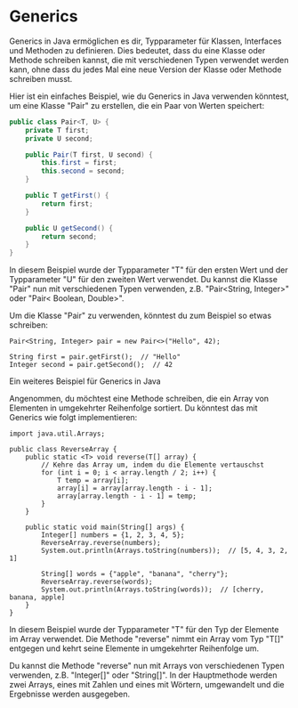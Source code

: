 # Generics

Generics in Java ermöglichen es dir, Typparameter für Klassen, Interfaces und Methoden zu definieren. Dies bedeutet,
dass du eine Klasse oder Methode schreiben kannst, die mit verschiedenen Typen verwendet werden kann, ohne dass du jedes
Mal eine neue Version der Klasse oder Methode schreiben musst.

Hier ist ein einfaches Beispiel, wie du Generics in Java verwenden könntest, um eine Klasse "Pair" zu erstellen, die ein
Paar von Werten speichert:

```Java
public class Pair<T, U> {
    private T first;
    private U second;

    public Pair(T first, U second) {
        this.first = first;
        this.second = second;
    }

    public T getFirst() {
        return first;
    }

    public U getSecond() {
        return second;
    }
}
```

In diesem Beispiel wurde der Typparameter "T" für den ersten Wert und der Typparameter "U" für den zweiten Wert
verwendet. Du kannst die Klasse "Pair" nun mit verschiedenen Typen verwenden, z.B. "Pair<String, Integer>" oder "Pair<
Boolean, Double>".

Um die Klasse "Pair" zu verwenden, könntest du zum Beispiel so etwas schreiben:

```
Pair<String, Integer> pair = new Pair<>("Hello", 42);

String first = pair.getFirst();  // "Hello"
Integer second = pair.getSecond();  // 42
```

Ein weiteres Beispiel für Generics in Java

Angenommen, du möchtest eine Methode schreiben, die ein Array von Elementen in umgekehrter Reihenfolge sortiert. Du
könntest das mit Generics wie folgt implementieren:

```
import java.util.Arrays;

public class ReverseArray {
    public static <T> void reverse(T[] array) {
        // Kehre das Array um, indem du die Elemente vertauschst
        for (int i = 0; i < array.length / 2; i++) {
            T temp = array[i];
            array[i] = array[array.length - i - 1];
            array[array.length - i - 1] = temp;
        }
    }
    
    public static void main(String[] args) {
        Integer[] numbers = {1, 2, 3, 4, 5};
        ReverseArray.reverse(numbers);
        System.out.println(Arrays.toString(numbers));  // [5, 4, 3, 2, 1]
        
        String[] words = {"apple", "banana", "cherry"};
        ReverseArray.reverse(words);
        System.out.println(Arrays.toString(words));  // [cherry, banana, apple]
    }
}
```

In diesem Beispiel wurde der Typparameter "T" für den Typ der Elemente im Array verwendet. Die Methode "reverse" nimmt
ein Array vom Typ "T[]" entgegen und kehrt seine Elemente in umgekehrter Reihenfolge um.

Du kannst die Methode "reverse" nun mit Arrays von verschiedenen Typen verwenden, z.B. "Integer[]" oder "String[]". In
der Hauptmethode werden zwei Arrays, eines mit Zahlen und eines mit Wörtern, umgewandelt und die Ergebnisse werden
ausgegeben.